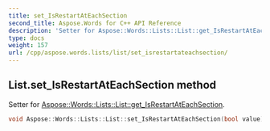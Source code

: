 ```yaml
---
title: set_IsRestartAtEachSection
second_title: Aspose.Words for C++ API Reference
description: 'Setter for Aspose::Words::Lists::List::get_IsRestartAtEachSection.'
type: docs
weight: 157
url: /cpp/aspose.words.lists/list/set_isrestartateachsection/
---
```

## List.set_IsRestartAtEachSection method


Setter for [Aspose::Words::Lists::List::get_IsRestartAtEachSection](../get_isrestartateachsection/).

```cpp
void Aspose::Words::Lists::List::set_IsRestartAtEachSection(bool value)
```

